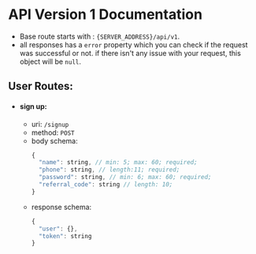 # API Version 1 Documentation

- Base route starts with : `{SERVER_ADDRESS}/api/v1`.
- all responses has a `error` property which you can check if the request was successful or not. if there isn't any issue with your request, this object will be `null`.

## User Routes:

- #### sign up:

  - uri: `/signup`
  - method: `POST`
  - body schema:
    ```javascript
    {
      "name": string, // min: 5; max: 60; required;
      "phone": string, // length:11; required;
      "password": string, // min: 6; max: 60; required;
      "referral_code": string // length: 10;
    }
    ```
  - response schema:
    ```javascript
    {
      "user": {},
      "token": string
    }
    ```
